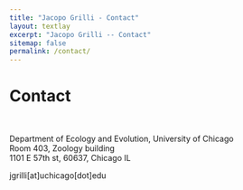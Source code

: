 ```yaml
---
title: "Jacopo Grilli - Contact"
layout: textlay
excerpt: "Jacopo Grilli -- Contact"
sitemap: false
permalink: /contact/
---
```


# Contact


<br>

<i class="fa fa-map-marker"></i> Department of Ecology and Evolution, University of Chicago <br>
Room 403, Zoology building <br>
1101 E 57th st, 60637, Chicago IL<br>

<i class="fa fa-envelope-o"></i> jgrilli[at]uchicago[dot]edu

<br>

<div class="map" markdown="0">
<div id="googleMap" class="templatemo-map"></div>
</div>

<br>
<br>
